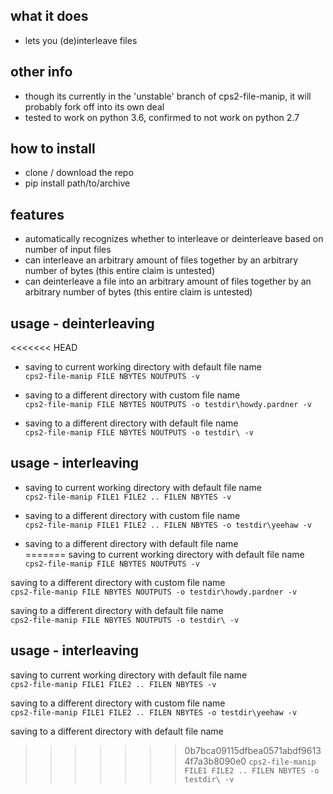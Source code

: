 ## what it does
* lets you (de)interleave files

## other info
* though its currently in the 'unstable' branch of cps2-file-manip, it will probably fork off into its own deal
* tested to work on python 3.6, confirmed to not work on python 2.7

## how to install
* clone / download the repo
* pip install path/to/archive

## features
* automatically recognizes whether to interleave or deinterleave based on number of input files
* can interleave an arbitrary amount of files together by an arbitrary number of bytes (this entire claim is untested)
* can deinterleave a file into an arbitrary amount of files together by an arbitrary number of bytes (this entire claim is untested)

## usage - deinterleaving
<<<<<<< HEAD
* saving to current working directory with default file name  
`cps2-file-manip FILE NBYTES NOUTPUTS -v`

* saving to a different directory with custom file name  
`cps2-file-manip FILE NBYTES NOUTPUTS -o testdir\howdy.pardner -v`

* saving to a different directory with default file name  
`cps2-file-manip FILE NBYTES NOUTPUTS -o testdir\ -v` 

## usage - interleaving
* saving to current working directory with default file name  
`cps2-file-manip FILE1 FILE2 .. FILEN NBYTES -v`

* saving to a different directory with custom file name  
`cps2-file-manip FILE1 FILE2 .. FILEN NBYTES -o testdir\yeehaw -v`

* saving to a different directory with default file name  
=======
saving to current working directory with default file name  
`cps2-file-manip FILE NBYTES NOUTPUTS -v`

saving to a different directory with custom file name  
`cps2-file-manip FILE NBYTES NOUTPUTS -o testdir\howdy.pardner -v`

saving to a different directory with default file name  
`cps2-file-manip FILE NBYTES NOUTPUTS -o testdir\ -v` 

## usage - interleaving
saving to current working directory with default file name  
`cps2-file-manip FILE1 FILE2 .. FILEN NBYTES -v`

saving to a different directory with custom file name  
`cps2-file-manip FILE1 FILE2 .. FILEN NBYTES -o testdir\yeehaw -v`

saving to a different directory with default file name  
>>>>>>> 0b7bca09115dfbea0571abdf96134f7a3b8090e0
`cps2-file-manip FILE1 FILE2 .. FILEN NBYTES -o testdir\ -v`
